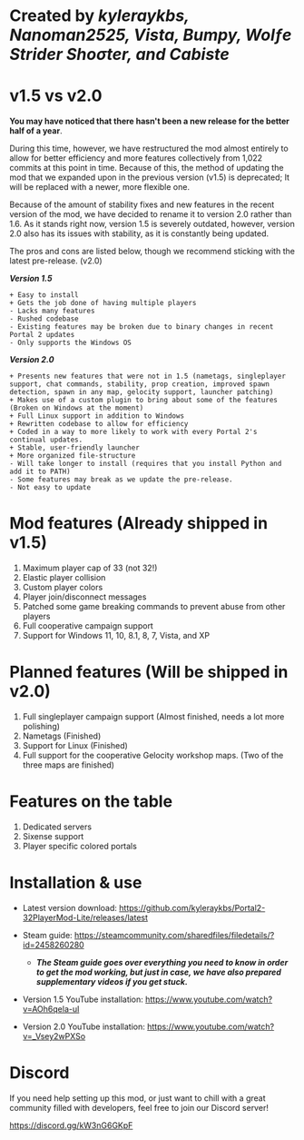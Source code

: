 # Created by ***kyleraykbs, Nanoman2525, Vista, Bumpy, Wolƒe Strider Shoσter, and Cabiste***

# v1.5 vs v2.0
**You may have noticed that there hasn't been a new release for the better half of a year**.

During this time, however, we have restructured the mod almost entirely to allow for better efficiency and more features collectively from 1,022 commits at this point in time. Because of this, the method of updating the mod that we expanded upon in the previous version (v1.5) is deprecated; It will be replaced with a newer, more flexible one.

Because of the amount of stability fixes and new features in the recent version of the mod, we have decided to rename it to version 2.0 rather than 1.6.
As it stands right now, version 1.5 is severely outdated, however, version 2.0 also has its issues with stability, as it is constantly being updated.

The pros and cons are listed below, though we recommend sticking with the latest pre-release. (v2.0)

***Version 1.5***
```
+ Easy to install
+ Gets the job done of having multiple players
- Lacks many features
- Rushed codebase
- Existing features may be broken due to binary changes in recent Portal 2 updates
- Only supports the Windows OS
```

***Version 2.0***
```
+ Presents new features that were not in 1.5 (nametags, singleplayer support, chat commands, stability, prop creation, improved spawn detection, spawn in any map, gelocity support, launcher patching)
+ Makes use of a custom plugin to bring about some of the features (Broken on Windows at the moment)
+ Full Linux support in addition to Windows
+ Rewritten codebase to allow for efficiency
+ Coded in a way to more likely to work with every Portal 2's continual updates.
+ Stable, user-friendly launcher
+ More organized file-structure
- Will take longer to install (requires that you install Python and add it to PATH)
- Some features may break as we update the pre-release.
- Not easy to update
```


# Mod features (Already shipped in v1.5)
1. Maximum player cap of 33 (not 32!)
2. Elastic player collision
3. Custom player colors
4. Player join/disconnect messages
5. Patched some game breaking commands to prevent abuse from other players
6. Full cooperative campaign support
7. Support for Windows 11, 10, 8.1, 8, 7, Vista, and XP

# Planned features (Will be shipped in v2.0)
1. Full singleplayer campaign support (Almost finished, needs a lot more polishing)
2. Nametags (Finished)
3. Support for Linux (Finished)
4. Full support for the cooperative Gelocity workshop maps. (Two of the three maps are finished)

# Features on the table
1. Dedicated servers
2. Sixense support
3. Player specific colored portals

# Installation & use

- Latest version download: https://github.com/kyleraykbs/Portal2-32PlayerMod-Lite/releases/latest

- Steam guide: https://steamcommunity.com/sharedfiles/filedetails/?id=2458260280
  - ***The Steam guide goes over everything you need to know in order to get the mod working, but just in case, we have also prepared supplementary videos if you get stuck.***

- Version 1.5 YouTube installation: https://www.youtube.com/watch?v=AOh6qela-uI
- Version 2.0 YouTube installation: https://www.youtube.com/watch?v=_Vsey2wPXSo

# Discord

If you need help setting up this mod, or just want to chill with a great community filled with developers, feel free to join our Discord server!

https://discord.gg/kW3nG6GKpF

